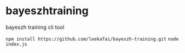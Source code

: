 # bayeszhtraining
bayeszh training cli tool

`npm install https://github.com/leekafai/bayeszh-training.git`
`node index.js`
